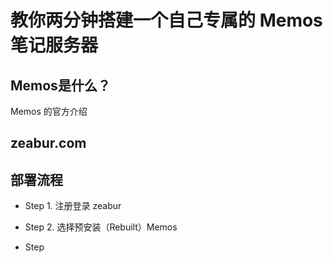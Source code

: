 # 教你两分钟搭建一个自己专属的 Memos 笔记服务器

## Memos是什么？

Memos 的官方介绍

## zeabur.com

## 部署流程

- Step 1. 注册登录 zeabur

- Step 2. 选择预安装（Rebuilt）Memos

- Step
